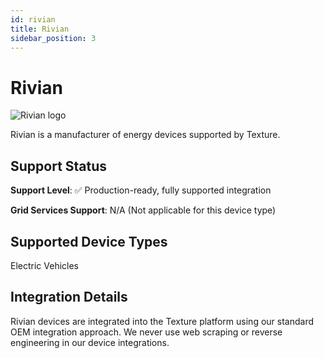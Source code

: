 ```yaml
---
id: rivian
title: Rivian
sidebar_position: 3
---
```


# Rivian

<div style={{ textAlign: 'center', margin: '20px 0' }}>
  <img 
    src="https://device.cms.texture.energy/logo/%20Rivian%20Vector%20Icon.svg" 
    alt="Rivian logo" 
    style={{ maxWidth: '200px', maxHeight: '150px' }}
  />
</div>

Rivian is a manufacturer of energy devices supported by Texture.



## Support Status

**Support Level**: ✅ Production-ready, fully supported integration

**Grid Services Support**: N/A (Not applicable for this device type)

## Supported Device Types

Electric Vehicles

## Integration Details

Rivian devices are integrated into the Texture platform using our standard OEM integration approach. We never use web scraping or reverse engineering in our device integrations.




